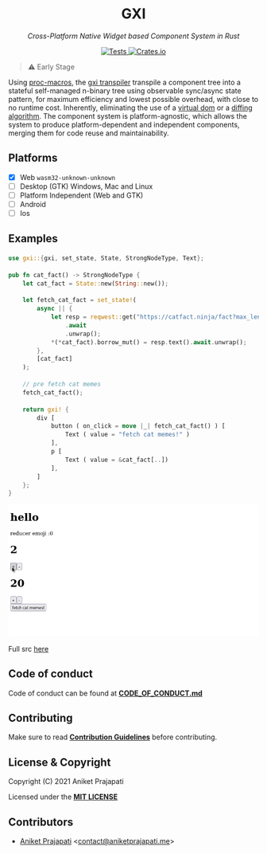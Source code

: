 <h1 align="center">GXI</h1>

<p align="center">
    <i>Cross-Platform Native Widget based Component System in Rust</i>
</p>

<p align="center">
    <a href="https://github.com/gxi-rs/gxi/actions">
        <img src="https://github.com/gxi-rs/gxi/actions/workflows/tests.yml/badge.svg" alt="Tests">
    </a>
    <a href="https://github.com/gxi-rs/gxi/actions">
        <img src="https://img.shields.io/crates/v/gxi" alt="Crates.io" >
    </a>
</p>

> ⚠️ Early Stage

Using [proc-macros](https://doc.rust-lang.org/reference/procedural-macros.html),
the [gxi transpiler](gxi-transpiler/README.md) transpile a component tree into a
stateful self-managed n-binary tree using observable sync/async state pattern,
for maximum efficiency and lowest possible overhead, with close to no runtime
cost. Inherently, eliminating the use of a
[virtual dom](https://reactjs.org/docs/faq-internals.html) or a
[diffing algorithm](https://reactjs.org/docs/reconciliation.html). The component
system is platform-agnostic, which allows the system to produce
platform-dependent and independent components, merging them for code reuse and
maintainability.

## Platforms

- [x] Web `wasm32-unknown-unknown`
- [ ] Desktop (GTK) Windows, Mac and Linux
- [ ] Platform Independent (Web and GTK)
- [ ] Android
- [ ] Ios

## Examples

```rust
use gxi::{gxi, set_state, State, StrongNodeType, Text};

pub fn cat_fact() -> StrongNodeType {
    let cat_fact = State::new(String::new());

    let fetch_cat_fact = set_state!(
        async || {
            let resp = reqwest::get("https://catfact.ninja/fact?max_length=140")
                .await
                .unwrap();
            *(*cat_fact).borrow_mut() = resp.text().await.unwrap();
        },
        [cat_fact]
    );

    // pre fetch cat memes
    fetch_cat_fact();

    return gxi! {
        div [
            button ( on_click = move |_| fetch_cat_fact() ) [
                Text ( value = "fetch cat memes!" )
            ],
            p [
                Text ( value = &cat_fact[..])
            ],
        ]
    };
}
```

![](./gxi-web-eg.gif)

Full src [here](examples)

## Code of conduct

Code of conduct can be found at **[CODE_OF_CONDUCT.md](CODE_OF_CONDUCT.md)**

## Contributing

Make sure to read **[Contribution Guidelines](CONTRIBUTING.md)** before
contributing.

## License & Copyright

Copyright (C) 2021 Aniket Prajapati

Licensed under the **[MIT LICENSE](LICENSE)**

## Contributors

- [Aniket Prajapati](https://aniketprajapati.me)
  <[contact@aniketprajapati.me](mailto:contact@aniketprajapati.me)>
